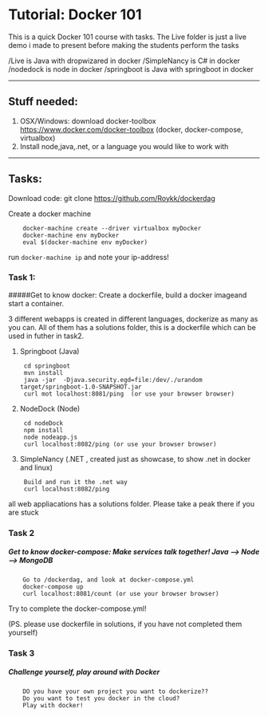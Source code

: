 # Tutorial: Docker 101

This is a quick Docker 101 course with tasks.
The Live folder is just a live demo i made to present before making the students perform the tasks

/Live is Java with dropwizared in docker
/SimpleNancy is C# in docker
/nodedock is node in docker
/springboot is Java with springboot in docker

********************************************
## Stuff needed:
1. OSX/Windows: download docker-toolbox  https://www.docker.com/docker-toolbox (docker, docker-compose, virtualbox)
2. Install node,java,.net, or a language you would like to work with
********************************************

## Tasks:

Download code: 
		git clone https://github.com/Roykk/dockerdag

Create a docker machine

		docker-machine create --driver virtualbox myDocker
		docker-machine env myDocker
		eval $(docker-machine env myDocker)

run ```docker-machine ip``` and note your ip-address!

### Task 1:
#####Get to know docker: Create a dockerfile, build a docker imageand start a container.

3 different webapps is created in different languages, dockerize as many as you can.
All of them has a solutions folder, this is a dockerfile which can be used in futher in task2. 

1. Springboot   (Java)

		cd springboot
		mvn install
		java -jar  -Djava.security.egd=file:/dev/./urandom target/springboot-1.0-SNAPSHOT.jar
		curl mot localhost:8081/ping  (or use your browser browser)


2. NodeDock     (Node)

		cd nodeDock
		npm install
		node nodeapp.js
		curl localhost:8082/ping (or use your browser browser)

3. SimpleNancy  (.NET , created just as showcase, to show .net in docker and linux)

		Build and run it the .net way
		curl localhost:8082/ping


all web appliacations has a solutions folder. Please take a peak there if you are stuck


### Task 2
##### Get to know docker-compose: Make services talk together! Java --> Node --> MongoDB

		Go to /dockerdag, and look at docker-compose.yml
		docker-compose up
		curl localhost:8081/count (or use your browser browser)

Try to complete the docker-compose.yml!

(PS. please use  dockerfile in solutions, if you have not completed them yourself)


### Task 3
##### Challenge yourself, play around with Docker

		DO you have your own project you want to dockerize??
		Do you want to test you docker in the cloud?
		Play with docker!


